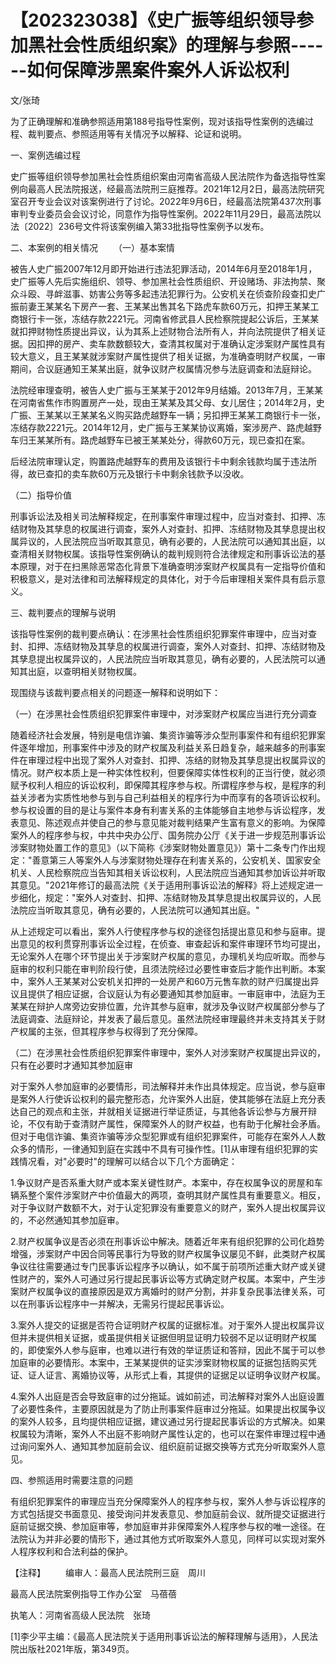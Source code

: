 # 【202323038】《史广振等组织领导参加黑社会性质组织案》的理解与参照------如何保障涉黑案件案外人诉讼权利

文/张琦

为了正确理解和准确参照适用第188号指导性案例，现对该指导性案例的选编过程、裁判要点、参照适用等有关情况予以解释、论证和说明。

一、案例选编过程

史广振等组织领导参加黑社会性质组织案由河南省高级人民法院作为备选指导性案例向最高人民法院报送，经最高法院刑三庭推荐。2021年12月2日，最高法院研究室召开专业会议对该案例进行了讨论。2022年9月6日，经最高法院第437次刑事审判专业委员会会议讨论，同意作为指导性案例。2022年11月29日，最高法院以法〔2022〕236号文件将该案例编入第33批指导性案例予以发布。

二、本案例的相关情况 　　（一）基本案情

被告人史广振2007年12月即开始进行违法犯罪活动，2014年6月至2018年1月，史广振等人先后实施组织、领导、参加黑社会性质组织、开设赌场、非法拘禁、聚众斗殴、寻衅滋事、妨害公务等多起违法犯罪行为。公安机关在侦查阶段查扣史广振前妻王某某名下房产一套、王某某出售其名下路虎车款60万元，扣押王某某工商银行卡一张，冻结存款2221元。河南省修武县人民检察院提起公诉后，王某某就扣押财物性质提出异议，认为其系上述财物合法所有人，并向法院提供了相关证据。因扣押的房产、卖车款数额较大，查清其权属对于准确认定涉案财产属性具有较大意义，且王某某就涉案财产属性提供了相关证据，为准确查明财产权属，一审期间，合议庭通知王某某出庭，就争议财产权属情况参与法庭调查和法庭辩论。

法院经审理查明，被告人史广振与王某某于2012年9月结婚。2013年7月，王某某在河南省焦作市购置房产一处，现由王某某及其父母、女儿居住；2014年2月，史广振、王某某以王某某名义购买路虎越野车一辆；另扣押王某某工商银行卡一张，冻结存款2221元。2014年12月，史广振与王某某协议离婚，案涉房产、路虎越野车归王某某所有。路虎越野车已被王某某处分，得款60万元，现已查扣在案。

后经法院审理认定，购置路虎越野车的费用及该银行卡中剩余钱款均属于违法所得，故已查扣的卖车款60万元及银行卡中剩余钱款予以没收。

（二）指导价值

刑事诉讼法及相关司法解释规定，在刑事案件审理过程中，应当对查封、扣押、冻结财物及其孳息的权属进行调查，案外人对查封、扣押、冻结财物及其孳息提出权属异议的，人民法院应当听取其意见，确有必要的，人民法院可以通知其出庭，以查清相关财物权属。该指导性案例确认的裁判规则符合法律规定和刑事诉讼法的基本原理，对于在扫黑除恶常态化背景下准确查明涉案财产权属具有一定指导价值和积极意义，是对法律和司法解释规定的具体化，对于今后审理相关案件具有启示意义。

三、裁判要点的理解与说明

该指导性案例的裁判要点确认：在涉黑社会性质组织犯罪案件审理中，应当对查封、扣押、冻结财物及其孳息的权属进行调查，案外人对查封、扣押、冻结财物及其孳息提出权属异议的，人民法院应当听取其意见，确有必要的，人民法院可以通知其出庭，以查明相关财物权属。

现围绕与该裁判要点相关的问题逐一解释和说明如下：

（一）在涉黑社会性质组织犯罪案件审理中，对涉案财产权属应当进行充分调查

随着经济社会发展，特别是电信诈骗、集资诈骗等涉众型刑事案件和有组织犯罪案件逐年增加，刑事案件中涉及的财产权属及利益关系日趋复杂，越来越多的刑事案件在审理过程中出现了案外人对查封、扣押、冻结的财物及其孳息提出权属异议的情况。财产权本质上是一种实体性权利，但要保障实体性权利的正当行使，就必须赋予权利人相应的诉讼权利，即保障其程序参与权。所谓程序参与权，是程序的利益关涉者为实质性地参与到与自己利益相关的程序行为中而享有的各项诉讼权利。参与权设置的目的是让与案件本身有利害关系的主体能够自主地参与诉讼程序，发表意见、陈述观点并使自己的参与意见能对裁判结果产生富有意义的影响。为保障案外人的程序参与权，中共中央办公厅、国务院办公厅《关于进一步规范刑事诉讼涉案财物处置工作的意见》（以下简称《涉案财物处置意见》）第十二条专门作出规定："善意第三人等案外人与涉案财物处理存在利害关系的，公安机关、国家安全机关、人民检察院应当告知其相关诉讼权利，人民法院应当通知其参加诉讼并听取其意见。"2021年修订的最高法院《关于适用刑事诉讼法的解释》将上述规定进一步细化，规定："案外人对查封、扣押、冻结财物及其孳息提出权属异议的，人民法院应当听取其意见，确有必要的，人民法院可以通知其出庭。"

从上述规定可以看出，案外人行使程序参与权的途径包括提出意见和参与庭审。提出意见的权利贯穿刑事诉讼全过程，在侦查、审查起诉和案件审理环节均可提出，无论案外人在哪个环节提出关于涉案财产权属的意见，办理机关均应听取。而参与庭审的权利只能在审判阶段行使，且须法院经过必要性审查后才能作出判断。本案中，案外人王某某对公安机关扣押的一处房产和60万元售车款的财产归属提出异议且提供了相应证据，合议庭认为有必要通知其参加庭审。一审庭审中，法庭为王某某在辩护人席旁边安排位置，允许其参与庭审，就涉及争议财产权属部分参与了法庭调查、法庭辩论，并发表了最后意见。虽然法院经审理最终并未支持其关于财产权属的主张，但其程序参与权得到了充分保障。

（二）在涉黑社会性质组织犯罪案件审理中，案外人对涉案财产权属提出异议的，只有在必要时才通知其参加庭审

对于案外人参加庭审的必要情形，司法解释并未作出具体规定。应当说，参与庭审是案外人行使诉讼权利的最完整形态，允许案外人出庭，使其能够在法庭上充分表达自己的观点和主张，并就相关证据进行举证质证，与其他各诉讼参与方展开辩论，不仅有助于查清财产属性，保障案外人的财产权益，也有助于化解社会矛盾。但对于电信诈骗、集资诈骗等涉众型犯罪或有组织犯罪案件，可能存在案外人人数众多的情形，一律通知到庭在实践中不具有可操作性。\[1\]从审理有组织犯罪的实践情况看，对"必要时"的理解可以结合以下几个方面确定：

1.争议财产是否系重大财产或本案关键性财产。本案中，存在权属争议的房屋和车辆系整个案件涉案财产中价值最大的两项，查明其财产属性具有重要意义。相反，对于争议财产数额不大，对于认定犯罪没有重要意义的财产，案外人提出权属异议的，不必然通知其参加庭审。

2.财产权属争议是否必须在刑事诉讼中解决。随着近年来有组织犯罪的公司化趋势增强，涉案财产中因合同等民事行为导致的财产权属争议屡见不鲜，此类财产权属争议往往需要通过专门民事诉讼程序予以确认，如不属于前项所述重大财产或关键性财产的，案外人可通过另行提起民事诉讼等方式确定财产权属。本案中，产生涉案财产权属争议的直接原因是双方离婚时的财产分割，并非复杂民事法律关系，可以在刑事诉讼程序中一并解决，无需另行提起民事诉讼。

3.案外人提交的证据是否符合证明财产权属的证据标准。对于案外人提出权属异议但并未提供相关证据，或虽提供相关证据但明显证明力较弱不足以证明财产权属的，即使案外人参与庭审，也难以进行有效的举证质证和答辩，因此不属于可以参加庭审的必要情形。本案中，王某某提供的证实涉案财物权属的证据包括购买凭证、证人证言、离婚协议等，从形式上看，其提供的证据足以证明争议财产权属。

4.案外人出庭是否会导致庭审的过分拖延。诚如前述，司法解释对案外人出庭设置了必要性条件，主要原因就是为了防止刑事案件庭审过分拖延。如果提出权属争议的案外人较多，且均提供相应证据，建议通过另行提起民事诉讼的方式解决。如果权属较为清晰，案外人不出庭不影响财产属性认定的，也可以在案件审理过程中通过询问案外人、通知其参加庭前会议、组织庭前证据交换等方式充分听取案外人意见。

四、参照适用时需要注意的问题

有组织犯罪案件的审理应当充分保障案外人的程序参与权，案外人参与诉讼程序的方式包括提交书面意见、接受询问并发表意见、参加庭前会议、就所提交证据进行庭前证据交换、参加庭审等，参加庭审并非保障案外人程序参与权的唯一途径。在法院认为并非必要的情形下，通过其他方式听取案外人意见，同样可以实现对案外人程序权利和合法利益的保护。

【注释】 　　编审人：最高人民法院刑三庭　周川

最高人民法院案例指导工作办公室　马蓓蓓

执笔人：河南省高级人民法院　张琦

\[1\]李少平主编：《最高人民法院关于适用刑事诉讼法的解释理解与适用》，人民法院出版社2021年版，第349页。